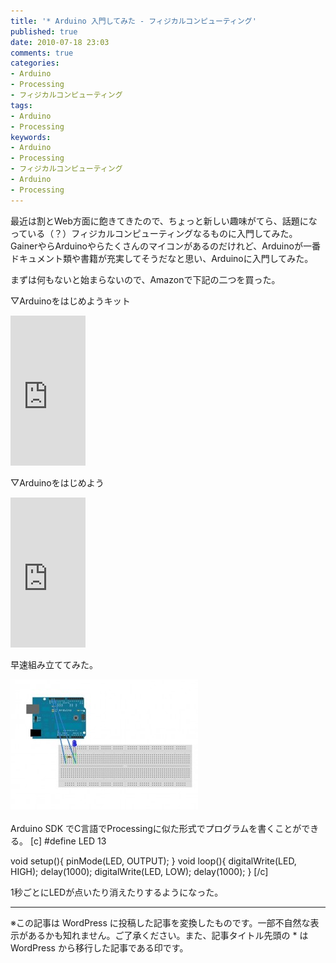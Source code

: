 ```yaml
---
title: '* Arduino 入門してみた - フィジカルコンピューティング'
published: true
date: 2010-07-18 23:03
comments: true
categories:
- Arduino
- Processing
- フィジカルコンピューティング
tags:
- Arduino
- Processing
keywords:
- Arduino
- Processing
- フィジカルコンピューティング
- Arduino
- Processing
---
```

最近は割とWeb方面に飽きてきたので、ちょっと新しい趣味がてら、話題になっている（？）フィジカルコンピューティングなるものに入門してみた。
GainerやらArduinoやらたくさんのマイコンがあるのだけれど、Arduinoが一番ドキュメント類や書籍が充実してそうだなと思い、Arduinoに入門してみた。

まずは何もないと始まらないので、Amazonで下記の二つを買った。

▽Arduinoをはじめようキット
<iframe src="http://rcm-jp.amazon.co.jp/e/cm?lt1=_blank&bc1=FFFFFF&IS2=1&bg1=FFFFFF&fc1=000000&lc1=0000FF&t=hirozxcustomd-22&o=9&p=8&l=as1&m=amazon&f=ifr&md=1X69VDGQCMF7Z30FM082&asins=B0025Y6C5G" style="width:120px;height:240px;" scrolling="no" marginwidth="0" marginheight="0" frameborder="0"></iframe>

▽Arduinoをはじめよう
<iframe src="http://rcm-jp.amazon.co.jp/e/cm?lt1=_blank&bc1=FFFFFF&IS2=1&bg1=FFFFFF&fc1=000000&lc1=0000FF&t=hirozxcustomd-22&o=9&p=8&l=as1&m=amazon&f=ifr&md=1X69VDGQCMF7Z30FM082&asins=4873113989" style="width:120px;height:240px;" scrolling="no" marginwidth="0" marginheight="0" frameborder="0"></iframe>

早速組み立ててみた。
<div><a href="/imgs/archives/2010/07/hello_world_1.jpg"><img class="alignleft size-medium wp-image-508" title="hello_world_1" src="/imgs/archives/2010/07/hello_world_1-300x208.jpg" alt="" width="300" height="208" /></a></div>
<br clear="all" />
Arduino SDK でC言語でProcessingに似た形式でプログラムを書くことができる。
[c]
#define LED 13

void setup(){
pinMode(LED, OUTPUT);
}
void loop(){
digitalWrite(LED, HIGH);
delay(1000);
digitalWrite(LED, LOW);
delay(1000);
}
[/c]

1秒ごとにLEDが点いたり消えたりするようになった。

---
※この記事は WordPress に投稿した記事を変換したものです。一部不自然な表示があるかも知れません。ご了承ください。また、記事タイトル先頭の * は WordPress から移行した記事である印です。
